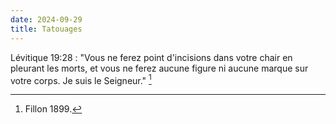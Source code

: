 ```yaml
---
date: 2024-09-29
title: Tatouages
---
```




Lévitique 19:28 : "Vous ne ferez point d'incisions dans votre chair en pleurant les morts, et vous ne ferez aucune figure ni aucune marque sur votre corps. Je suis le Seigneur." [^1]

[^1]: Fillon 1899.
